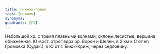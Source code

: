 ```yaml
---
title: Ликман-Ганын
tags: [ороним]
synonyms:
quadrants: [Г9]
---
```


Небольшой хр. с тремя плавными волнами; склоны лесистые, вершина обнаженная.
Ю-вост. отрог вдрз рр. Ворон и Шелен, в 2 км к С от нп Громовка (Судак.), к Ю от
г. Биюк-Криж, через седловину.
